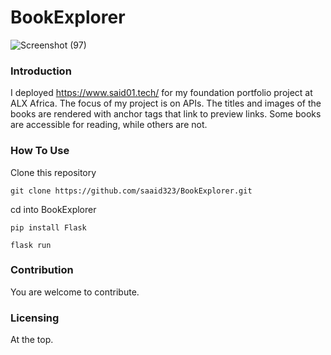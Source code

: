 # BookExplorer
![Screenshot (97)](https://github.com/saaid323/BookExplorer/assets/69105920/7304b914-08be-4d97-ad13-c601115634cf)

### Introduction
I deployed https://www.said01.tech/ for my foundation portfolio project at ALX Africa. The focus of my project is on APIs. The titles and images of the books are rendered with anchor tags that link to preview links. Some books are accessible for reading, while others are not.
### How To Use
Clone this repository

`git clone https://github.com/saaid323/BookExplorer.git`

cd into BookExplorer

`pip install Flask`

`flask run`

### Contribution
You are welcome to contribute.
### Licensing
At the top.

